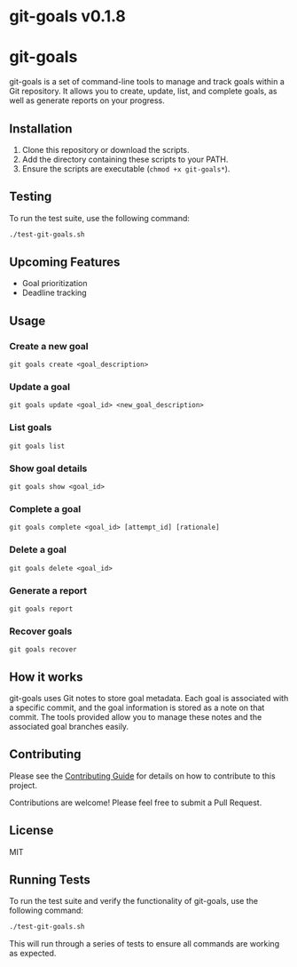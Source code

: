# git-goals v0.1.8

# git-goals

git-goals is a set of command-line tools to manage and track goals within a Git repository. It allows you to create, update, list, and complete goals, as well as generate reports on your progress.

## Installation

1. Clone this repository or download the scripts.
2. Add the directory containing these scripts to your PATH.
3. Ensure the scripts are executable (`chmod +x git-goals*`).

## Testing

To run the test suite, use the following command:

```bash
./test-git-goals.sh
```


## Upcoming Features

- Goal prioritization
- Deadline tracking

## Usage

### Create a new goal

```
git goals create <goal_description>
```

### Update a goal

```
git goals update <goal_id> <new_goal_description>
```

### List goals

```
git goals list
```

### Show goal details

```
git goals show <goal_id>
```

### Complete a goal

```
git goals complete <goal_id> [attempt_id] [rationale]
```

### Delete a goal

```
git goals delete <goal_id>
```

### Generate a report

```
git goals report
```

### Recover goals

```
git goals recover
```

## How it works

git-goals uses Git notes to store goal metadata. Each goal is associated with a specific commit, and the goal information is stored as a note on that commit. The tools provided allow you to manage these notes and the associated goal branches easily.

## Contributing
Please see the [Contributing Guide](docs/CONTRIBUTING.md) for details on how to contribute to this project.

Contributions are welcome! Please feel free to submit a Pull Request.

## License

MIT

## Running Tests

To run the test suite and verify the functionality of git-goals, use the following command:

```bash
./test-git-goals.sh
```

This will run through a series of tests to ensure all commands are working as expected.
